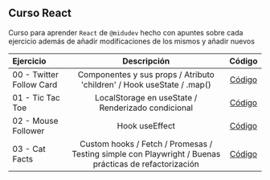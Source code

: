 ## Curso React

Curso para aprender ```React``` de ```@midudev``` hecho con apuntes sobre cada ejercicio además de añadir modificaciones de los mismos y añadir nuevos

| Ejercicio | Descripción | Código |
| :------------- |:-------------: | :-----: |
| 00 - Twitter Follow Card | Componentes y sus props / Atributo 'children' / Hook useState / .map()| [Código](https://github.com/aritzmmartinez/empezando-react/tree/main/projects/00%20-%20Twitter%20Follow%20Card) |
| 01 - Tic Tac Toe | LocalStorage en useState / Renderizado condicional | [Código](https://github.com/aritzmmartinez/empezando-react/tree/main/projects/01%20-%20Tic%20Tac%20Toe) |
| 02 - Mouse Follower | Hook useEffect | [Código](https://github.com/aritzmmartinez/empezando-react/tree/main/projects/02%20-%20Mouse%20Follower) |
| 03 - Cat Facts | Custom hooks / Fetch / Promesas / Testing simple con Playwright / Buenas prácticas de refactorización | [Código]() |